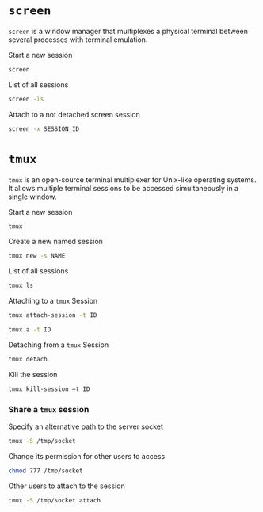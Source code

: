 # `screen`

`screen` is a window manager that multiplexes a physical terminal between several processes with terminal emulation.

Start a new session
```bash
screen
```

List of all sessions
```bash
screen -ls
```

Attach to a not detached screen session
```bash
screen -x SESSION_ID
```


# `tmux`

`tmux` is an open-source terminal multiplexer for Unix-like operating systems.
It allows multiple terminal sessions to be accessed simultaneously in a single window.

Start a new session
```bash
tmux
```

Create a new named session
```bash
tmux new -s NAME
```
List of all sessions
```bash
tmux ls
```

Attaching to a `tmux` Session
```bash
tmux attach-session -t ID
```
```bash
tmux a -t ID
```

Detaching from a `tmux` Session
```bash
tmux detach
```

Kill the session
```bash
tmux kill-session –t ID
```

### Share a `tmux` session

Specify an alternative path to the server socket
```bash
tmux -S /tmp/socket
```

Change its permission for other users to access
```bash
chmod 777 /tmp/socket
```

Other users to attach to the session
```bash
tmux -S /tmp/socket attach
```
